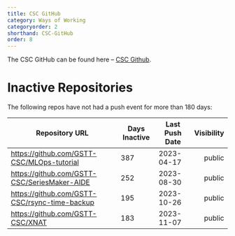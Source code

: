 ```yaml
---
title: CSC GitHub
category: Ways of Working
categoryorder: 2
shorthand: CSC-GitHub
order: 8
---
```


The CSC GitHub can be found here – <a href="https://github.com/GSTT-CSC/">CSC Github</a>.

# Inactive Repositories

The following repos have not had a push event for more than 180 days:

| Repository URL | Days Inactive | Last Push Date | Visibility |
| --- | --- | --- | ---: |
| https://github.com/GSTT-CSC/MLOps-tutorial | 387 | 2023-04-17 | public |
| https://github.com/GSTT-CSC/SeriesMaker-AIDE | 252 | 2023-08-30 | public |
| https://github.com/GSTT-CSC/rsync-time-backup | 195 | 2023-10-26 | public |
| https://github.com/GSTT-CSC/XNAT | 183 | 2023-11-07 | public |
